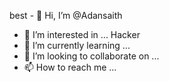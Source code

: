 best - 👋 Hi, I’m @Adansaith
- 👀 I’m interested in ...
Hacker
- 🌱 I’m currently learning ...
- 💞️ I’m looking to collaborate on ...
- 📫 How to reach me ...

<!---
Adansaith/Adansaith is a ✨ special ✨ repository because its `README.md` (this file) appears on your GitHub profile.
You can click the Preview link to take a look at your changes.
--->
